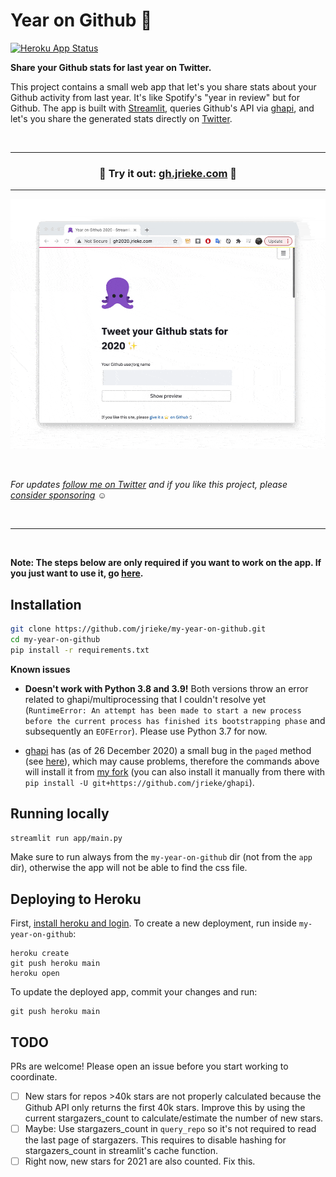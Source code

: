 # Year on Github 🐙

[![Heroku App Status](http://heroku-shields.herokuapp.com/year-on-github)](http://gh2020.jrieke.com)

**Share your Github stats for last year on Twitter.**

This project contains a small web app that let's you share stats about your Github 
activity from last year. It's like Spotify's "year in review" but for Github. The app 
is built with [Streamlit](https://www.streamlit.io/), queries Github's API via 
[ghapi](https://ghapi.fast.ai/), and let's you share the generated stats directly on 
[Twitter](https://twitter.com/).

<br>

---

<h3 align="center">
    🎉 Try it out: <a href="http://gh.jrieke.com">gh.jrieke.com</a> 🎉
</h3>

---

<!-- <h3 align="center">
    🎉 Year on Github is now live! 🎉
    <br><br>
    Try it out: <br>
    <a href="http://gh2020.jrieke.com">gh2020.jrieke.com</a>
</h3> -->

<p align="center">
    <a href="http://gh.jrieke.com/"><img src="images/demo.gif" width=700></a>
</p>

<br>

*For updates [follow me on Twitter](https://twitter.com/jrieke) and if you like this project, please [consider sponsoring](https://github.com/sponsors/jrieke) ☺️*

<br>

---

<br>

**Note: The steps below are only required if you want to work on the app. If you just want to use it, go [here](http://gh2020.jrieke.com/).**

## Installation

```bash
git clone https://github.com/jrieke/my-year-on-github.git
cd my-year-on-github
pip install -r requirements.txt
```

**Known issues**

- **Doesn't work with Python 3.8 and 3.9!** Both versions throw an error related to 
  ghapi/multiprocessing that I couldn't resolve yet 
  (`RuntimeError: An attempt has been made to start a new process before the current process has finished its bootstrapping phase` 
  and subsequently an `EOFError`). Please use Python 3.7 for now.

- [ghapi](https://ghapi.fast.ai/) has (as of 26 December 2020) a small bug in the 
  `paged` method (see [here](https://github.com/fastai/ghapi/issues/24)), which may 
  cause problems, therefore the commands above will install it from 
  [my fork](https://github.com/jrieke/ghapi) (you can also install it manually from 
  there with `pip install -U git+https://github.com/jrieke/ghapi`).


## Running locally

```bash
streamlit run app/main.py
```

Make sure to run always from the `my-year-on-github` dir (not from the `app `dir), 
otherwise the app will not be able to find the css file.

## Deploying to Heroku

First, [install heroku and login](https://devcenter.heroku.com/articles/getting-started-with-python#set-up). 
To create a new deployment, run inside `my-year-on-github`:

```
heroku create
git push heroku main
heroku open
```

To update the deployed app, commit your changes and run:

```
git push heroku main
```

## TODO

PRs are welcome! Please open an issue before you start working to coordinate. 

- [ ] New stars for repos >40k stars are not properly calculated because the Github
  API only returns the first 40k stars. Improve this by using the current 
  stargazers_count to calculate/estimate the number of new stars.
- [ ] Maybe: Use stargazers_count in `query_repo` so it's not required to read the last
  page of stargazers. This requires to disable hashing for stargazers_count in 
  streamlit's cache function.
- [ ] Right now, new stars for 2021 are also counted. Fix this.